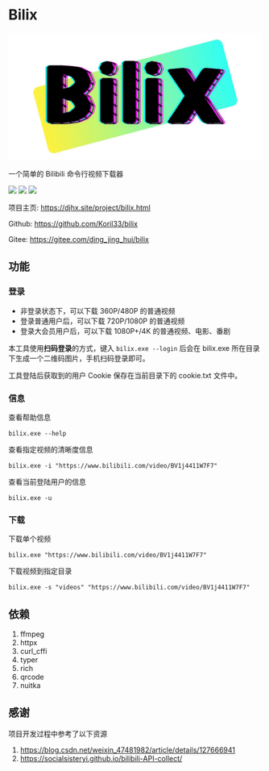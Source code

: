 # Bilix

![](doc/bilix-icon.jpg)

一个简单的 Bilibili 命令行视频下载器

![](https://img.shields.io/badge/Python-3.11.2-green.svg)
![](https://img.shields.io/badge/license-GPLv3-red.svg)
![](https://img.shields.io/badge/release-v1.0.0-blue.svg)

项目主页: https://djhx.site/project/bilix.html

Github: https://github.com/Koril33/bilix

Gitee: https://gitee.com/ding_jing_hui/bilix

## 功能

### 登录

* 非登录状态下，可以下载 360P/480P 的普通视频
* 登录普通用户后，可以下载 720P/1080P 的普通视频
* 登录大会员用户后，可以下载 1080P+/4K 的普通视频、电影、番剧

本工具使用**扫码登录**的方式，键入 `bilix.exe --login` 后会在 bilix.exe 所在目录下生成一个二维码图片，手机扫码登录即可。

工具登陆后获取到的用户 Cookie 保存在当前目录下的 cookie.txt 文件中。

### 信息

查看帮助信息
```shell
bilix.exe --help
```

查看指定视频的清晰度信息
```shell
bilix.exe -i "https://www.bilibili.com/video/BV1j4411W7F7"
```

查看当前登陆用户的信息
```shell
bilix.exe -u
```

### 下载

下载单个视频
```shell
bilix.exe "https://www.bilibili.com/video/BV1j4411W7F7"
```

下载视频到指定目录
```shell
bilix.exe -s "videos" "https://www.bilibili.com/video/BV1j4411W7F7"
```

## 依赖

1. ffmpeg
2. httpx
3. curl_cffi
4. typer
5. rich
6. qrcode
7. nuitka

## 感谢

项目开发过程中参考了以下资源

1. https://blog.csdn.net/weixin_47481982/article/details/127666941
2. https://socialsisteryi.github.io/bilibili-API-collect/